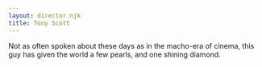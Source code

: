 ```yaml
---
layout: director.njk
title: Tony Scott
---
```


Not as often spoken about these days as in the macho-era of cinema, this guy has given the world a few pearls, and one shining diamond.